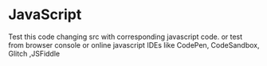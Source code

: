 # JavaScript
Test this code changing src with corresponding javascript code. or test from browser console or online javascript IDEs like CodePen, CodeSandbox, Glitch ,JSFiddle

